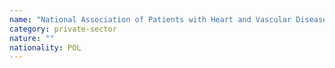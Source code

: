 ```yaml
---
name: "National Association of Patients with Heart and Vascular Diseases EcoSerce"
category: private-sector
nature: ""
nationality: POL
---
```

